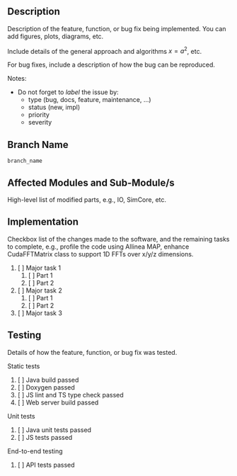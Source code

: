 ## Description

Description of the feature, function, or bug fix being implemented. You can add figures, plots, diagrams, etc.

Include details of the general approach and algorithms $`x = a^2`$, etc.

For bug fixes, include a description of how the bug can be reproduced. 

Notes:
- Do not forget to *label* the issue by:
  - type (bug, docs, feature, maintenance, ...)
  - status (new, impl)
  - priority
  - severity

## Branch Name

`branch_name`

## Affected Modules and Sub-Module/s

High-level list of modified parts, e.g., IO, SimCore, etc.

## Implementation

Checkbox list of the changes made to the software, and the remaining tasks to complete, e.g., profile the code using Allinea MAP, enhance CudaFFTMatrix class to support 1D FFTs over x/y/z dimensions.

1. [ ] Major task 1
    1. [ ] Part 1
    1. [ ] Part 2
1. [ ] Major task 2
    1. [ ] Part 1
    1. [ ] Part 2
1. [ ] Major task 3

## Testing

Details of how the feature, function, or bug fix was tested. 

Static tests

1. [ ] Java build passed
1. [ ] Doxygen passed
1. [ ] JS lint and TS type check passed
1. [ ] Web server build passed

Unit tests
 
1. [ ] Java unit tests passed
2. [ ] JS tests passed

End-to-end testing

1. [ ] API tests passed
